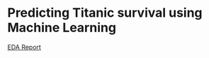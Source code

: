 # Predicting Titanic survival using Machine Learning
<a href="https://htmlpreview.github.io/?https://raw.githubusercontent.com/SarahHannes/titanic/main/report.html">EDA Report</a>
